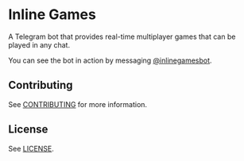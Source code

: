 # Inline Games

A Telegram bot that provides real-time multiplayer games that can be played in any chat.

You can see the bot in action by messaging [@inlinegamesbot](https://telegram.me/inlinegamesbot).

## Contributing

See [CONTRIBUTING](CONTRIBUTING.md) for more information.

## License

See [LICENSE](LICENSE.md).
